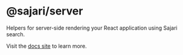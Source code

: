 # @sajari/server

Helpers for server-side rendering your React application using Sajari search.

Visit the [docs site](https://react.docs.sajari.com) to learn more.
